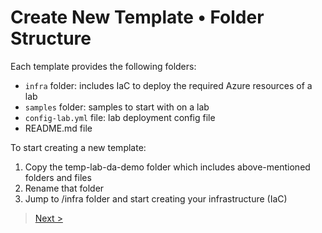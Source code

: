 # Create New Template • Folder Structure

Each template provides the following folders:

- `infra` folder: includes IaC to deploy the required Azure resources of a lab
- `samples` folder: samples to start with on a lab
- `config-lab.yml` file:  lab deployment config file
- README.md file 

To start creating a new template:

1. Copy the temp-lab-da-demo folder which includes above-mentioned folders and files
2. Rename that folder 
3. Jump to /infra folder and start creating your infrastructure (IaC)

>[Next >](./adl-compose-template.md)
